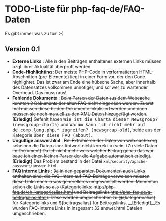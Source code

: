 TODO-Liste für php-faq-de/FAQ-Daten
===================================

Es gibt immer was zu tun! :-)

Version 0.1
-----------

- **Externe Links** : Alle in den Beiträgen enthaltenen externen Links müssen bzgl. ihrer Aktualität
  überprüft werden.
- **Code-Highlighting** : Der meiste PHP-Code in vorformatierten HTML-Abschnitten (pre-Elemente)
  liegt in einer Form vor, der den Code highlightet. Das ist zwar am Ende eine hübsche Sache, aber
  innerhalb des Datensatzes vollkommen unnötiger, und schwer zu wartender Overhead. Das muss raus! 
- **Fehlende Dokumente** : <del>Beim Parsen der Daten aus dem Webcache konnten
  2 Dokumente der alten FAQ nicht eingelesen werden. Zuerst mal müssen diese beiden Dokumente
  lokalisiert werden und dann müssen sie noch manuell zu den XML-Daten hinzugefügt werden.</del>
  __[Erledigt]__ Gefehlt haben <tt>Wie ist die Charta dieser Newsgroup?
  (newsgroup-charta)</tt> und <tt>Warum kann ich nicht mehr auf de.comp.lang.php.* zugreifen?
  (newsgroup-old)</tt>, beide aus der Kategorie <tt>Über diese FAQ (about)</tt>.
- **Ungültige answer.html** : <del>Bei Extrahieren der Daten von web.cache.org
  scheinen die Daten einer Antwort nicht korrekt zu sein. (Zu viele Daten im Dokument) Da ich nicht
  mehr weis welcher Beitrag genau das war baue ich einen kleinen Parser der die Aufgabe automatisch
  erledigt.</del>
  __[Erledigt]__ Das Problem bestand in der Datei `xml/security/apache-passwort/answer.html`
- **FAQ interne Links** : <del>Da in den geparsten Dokumenten auch Links enthalten sind, die FAQ-intern
  auf FAQ-Beiträge verweisen müssen diese Links noch in was generelleres umgewandelt werden.
  Momentan sehen die Links so aus (Kategorielinks: http://php-faq.de/ch_kategoriealias.html und
  Beitragslinks http://php-faq.de/q-beitragalias.html). Diese werden umgeschrieben zu
  @{kategoriealias} für Kategorielinks und ${beitragsalias} für Beitragslinks.</del>
  __[Erledigt]__Es wurden FAQ-interne Links in insgesamt 32 answer.html Dateien umgeschrieben.
  